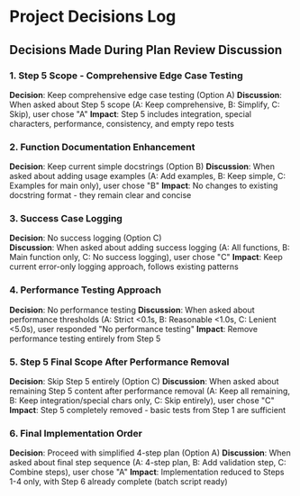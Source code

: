 # Project Decisions Log

## Decisions Made During Plan Review Discussion

### 1. Step 5 Scope - Comprehensive Edge Case Testing
**Decision**: Keep comprehensive edge case testing (Option A)
**Discussion**: When asked about Step 5 scope (A: Keep comprehensive, B: Simplify, C: Skip), user chose "A"
**Impact**: Step 5 includes integration, special characters, performance, consistency, and empty repo tests

### 2. Function Documentation Enhancement  
**Decision**: Keep current simple docstrings (Option B)
**Discussion**: When asked about adding usage examples (A: Add examples, B: Keep simple, C: Examples for main only), user chose "B"
**Impact**: No changes to existing docstring format - they remain clear and concise

### 3. Success Case Logging
**Decision**: No success logging (Option C)  
**Discussion**: When asked about adding success logging (A: All functions, B: Main function only, C: No success logging), user chose "C"
**Impact**: Keep current error-only logging approach, follows existing patterns

### 4. Performance Testing Approach
**Decision**: No performance testing
**Discussion**: When asked about performance thresholds (A: Strict <0.1s, B: Reasonable <1.0s, C: Lenient <5.0s), user responded "No performance testing"
**Impact**: Remove performance testing entirely from Step 5

### 5. Step 5 Final Scope After Performance Removal
**Decision**: Skip Step 5 entirely (Option C)
**Discussion**: When asked about remaining Step 5 content after performance removal (A: Keep all remaining, B: Keep integration/special chars only, C: Skip entirely), user chose "C"  
**Impact**: Step 5 completely removed - basic tests from Step 1 are sufficient

### 6. Final Implementation Order
**Decision**: Proceed with simplified 4-step plan (Option A)
**Discussion**: When asked about final step sequence (A: 4-step plan, B: Add validation step, C: Combine steps), user chose "A"
**Impact**: Implementation reduced to Steps 1-4 only, with Step 6 already complete (batch script ready)
